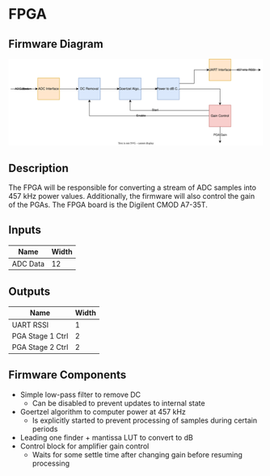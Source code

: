 # FPGA

## Firmware Diagram
![](../../diagrams/receiver-firmware.drawio.svg)
## Description 
The FPGA will be responsible for converting a stream of ADC samples into 457 kHz power values. 
Additionally, the firmware will also control the gain of the PGAs.
The FPGA board is the Digilent CMOD A7-35T.

## Inputs 
| Name     | Width |
| -------- | ----- |
| ADC Data | 12    |
## Outputs 

| Name             | Width |
| ---------------- | ----- |
| UART RSSI        | 1     |
| PGA Stage 1 Ctrl | 2     |
| PGA Stage 2 Ctrl | 2     |

## Firmware Components
* Simple low-pass filter to remove DC 
	* Can be disabled to prevent updates to internal state
* Goertzel algorithm to computer power at 457 kHz  
	* Is explicitly started to prevent processing of samples during certain periods
* Leading one finder + mantissa LUT to convert to dB 
* Control block for amplifier gain control 
	* Waits for some settle time after changing gain before resuming processing
